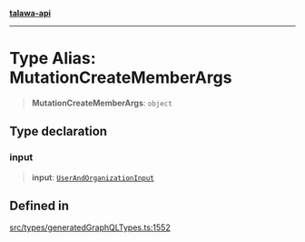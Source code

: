 [**talawa-api**](../../../README.md)

***

# Type Alias: MutationCreateMemberArgs

> **MutationCreateMemberArgs**: `object`

## Type declaration

### input

> **input**: [`UserAndOrganizationInput`](UserAndOrganizationInput.md)

## Defined in

[src/types/generatedGraphQLTypes.ts:1552](https://github.com/Suyash878/talawa-api/blob/b5a9d8b4a1ea678a3d6f5b710b3721f91a3052fc/src/types/generatedGraphQLTypes.ts#L1552)
